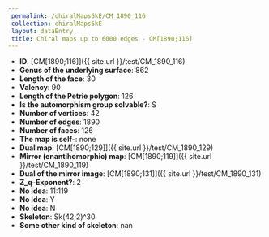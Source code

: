```yaml
--- 
 permalink: /chiralMaps6kE/CM_1890_116 
 collection: chiralMaps6kE
 layout: dataEntry
 title: Chiral maps up to 6000 edges - CM[1890;116]
---
```


- **ID**: [CM[1890;116]]({{ site.url }}/test/CM_1890_116)
- **Genus of the underlying surface**: 862
- **Length of the face**: 30
- **Valency**: 90
- **Length of the Petrie polygon**: 126
- **Is the automorphism group solvable?**: S
- **Number of vertices**: 42
- **Number of edges**: 1890
- **Number of faces**: 126
- **The map is self-**: none
- **Dual map**: [CM[1890;129]]({{ site.url }}/test/CM_1890_129)
- **Mirror (enantihomorphic) map**: [CM[1890;119]]({{ site.url }}/test/CM_1890_119)
- **Dual of the mirror image**: [CM[1890;131]]({{ site.url }}/test/CM_1890_131)
- **Z_q-Exponent?**: 2
- **No idea**:  11:119
- **No idea**: Y
- **No idea**: N
- **Skeleton**: Sk(42;2)^30
- **Some other kind of skeleton**: nan
